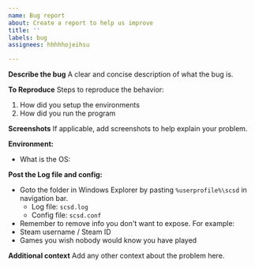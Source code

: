 ```yaml
---
name: Bug report
about: Create a report to help us improve
title: ''
labels: bug
assignees: hhhhhojeihsu

---
```


**Describe the bug**
A clear and concise description of what the bug is.

**To Reproduce**
Steps to reproduce the behavior:
1. How did you setup the environments
2. How did you run the program

**Screenshots**
If applicable, add screenshots to help explain your problem.

**Environment:**
 - What is the OS:

**Post the Log file and config:**
- Goto the folder in Windows Explorer by pasting `%userprofile%\scsd` in navigation bar.
    - Log file: `scsd.log`
    - Config file: `scsd.conf`
- Remember to remove info you don't want to expose. For example:
- Steam username / Steam ID
- Games you wish nobody would know you have played

**Additional context**
Add any other context about the problem here.
